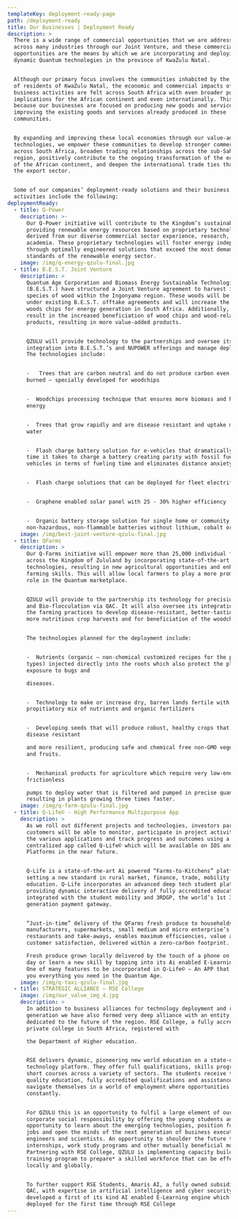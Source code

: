```yaml
---
templateKey: deployment-ready-page
path: /deployment-ready
title: Our Businesses | Deployment Ready
description: >
  There is a wide range of commercial opportunities that we are addressing
  across many industries through our Joint Venture, and these commercial
  opportunities are the means by which we are incorporating and deploying our
  dynamic Quantum technologies in the province of KwaZulu Natal.


  Although our primary focus involves the communities inhabited by the millions
  of residents of KwaZulu Natal, the economic and commercial impacts of our
  business activities are felt across South Africa with even broader positive
  implications for the African continent and even internationally. This is
  because our businesses are focused on producing new goods and services, and
  improving the existing goods and services already produced in these
  communities.


  By expanding and improving these local economies through our value-added
  technologies, we empower these communities to develop stronger commercial ties
  across South Africa, broaden trading relationships across the sub-Saharan
  region, positively contribute to the ongoing transformation of the economies
  of the African continent, and deepen the international trade ties that reward
  the export sector.


  Some of our companies’ deployment-ready solutions and their business
  activities include the following:
deploymentReady:
  - title: Q-Power
    description: >-
      Our Q-Power initiative will contribute to the Kingdom’s sustainability by
      providing renewable energy resources based on proprietary technologies
      derived from our diverse commercial sector experience, research, and
      academia. These proprietary technologies will foster energy independence
      through optimally engineered solutions that exceed the most demanding
      standards of the renewable energy sector.
    image: /img/q-energy-qzulu-final.jpg
  - title: B.E.S.T. Joint Venture
    description: >
      Quantum Age Corporation and Biomass Energy Sustainable Technologies
      (B.E.S.T.) have structured a Joint Venture agreement to harvest invasive
      species of wood within the Ingonyama region. These woods will be exported
      under existing B.E.S.T. offtake agreements and will increase the supply of
      woods chips for energy generation in South Africa. Additionally, this will
      result in the increased beneficiation of wood chips and wood-related
      products, resulting in more value-added products.


      QZULU will provide technology to the partnerships and oversee its
      integration into B.E.S.T.’s and NUPOWER offerings and manage deployment.
      The technologies include:


      -   Trees that are carbon neutral and do not produce carbon even when
      burned – specially developed for woodchips


      -  Woodchips processing technique that ensures more biomass and higher
      energy


      -  Trees that grow rapidly and are disease resistant and uptake minimum
      water


      -  Flash charge battery solution for e-vehicles that dramatically reduce
      time it takes to charge a battery creating parity with fossil fuel
      vehicles in terms of fueling time and eliminates distance anxiety 


      -  Flash charge solutions that can be deployed for fleet electrification 


      -  Graphene enabled solar panel with 25 - 30% higher efficiency 


      -  Organic battery storage solution for single home or community –
      non-hazardous, non-flammable batteries without lithium, cobalt or lead.
    image: /img/best-joint-venture-qzulu-final.jpg
  - title: QFarms
    description: >
      Our Q-Farms initiative will empower more than 25,000 individual farmers
      across the Kingdom of Zululand by incorporating state-of-the-art farming
      technologies, resulting in new agricultural opportunities and enhanced
      farming skills. This will allow local farmers to play a more prominent
      role in the Quantum marketplace.


      QZULU will provide to the partnership its technology for precision farming
      and Bio-flocculation via QAC. It will also oversee its integration into
      the farming practices to develop disease-resistant, better-tasting and
      more nutritious crop harvests and for beneficiation of the woodchips. 


      The technologies planned for the deployment include:


      -  Nutrients (organic – non-chemical customized recipes for the plant
      types) injected directly into the roots which also protect the plants from
      exposure to bugs and

      diseases.


      -  Technology to make or increase dry, barren lands fertile with a
      propitiatory mix of nutrients and organic fertilizers


      -  Developing seeds that will produce robust, healthy crops that are
      disease resistant

      and more resilient, producing safe and chemical free non-GMO vegetables
      and fruits.


      -  Mechanical products for agriculture which require very low-energy,
      frictionless

      pumps to deploy water that is filtered and pumped in precise quantities
      resulting in plants growing three times faster.
    image: /img/q-farm-qzulu-final.jpg
  - title: Q-Life© - High Performance Multipurpose App
    description: >
      As we roll out different projects and technologies, investors partners and
      customers will be able to monitor, participate in project activities, use
      the various applications and track progress and outcomes using a
      centralized app called Q-Life© which will be available on IOS and Android
      Platforms in the near future.


      Q-Life is a state-of-the-art Ai powered “Farms-to-Kitchens” platform,
      setting a new standard in rural market, finance, trade, mobility and
      education. Q-Life incorporates an advanced deep tech student platform
      providing dynamic interactive delivery of fully accredited education,
      integrated with the student mobility and 3RDGP, the world’s 1st 3rd
      generation payment gateway. 


      “Just-in-time” delivery of the QFarms fresh produce to households,
      manufacturers, supermarkets, small medium and micro enterprise’s (SMME’s),
      restaurants and take-aways, enables maximum efficiencies, value and
      customer satisfaction, delivered within a zero-carbon footprint. 

      Fresh produce grown locally delivered by the touch of a phone on the same
      day or learn a new skill by tapping into its Ai enabled E-Learning module.
      One of many features to be incorporated in Q-Life© – An APP that will get
      you everything you need in the Quantum Age.
    image: /img/q-taxi-qzulu-final.jpg
  - title: STRATEGIC ALLIANCE – RSE College
    image: /img/our_value_img_4.jpg
    description: >
      In addition to business alliances for technology deployment and revenue
      generation we have also formed very deep alliance with an entity that is
      dedicated to the future of the region. RSE College, a fully accredited
      private college in South Africa, registered with

      the Department of Higher education. 


      RSE delivers dynamic, pioneering new world education on a state-of-the-art
      technology platform. They offer full qualifications, skills programs and
      short courses across a variety of sectors. The students receive top
      quality education, fully accredited qualifications and assistance to
      navigate themselves in a world of employment where opportunities change
      constantly.


      For QZULU this is an opportunity to fulfil a large element of our
      corporate social responsibility by offering the young students an
      opportunity to learn about the emerging technologies, position for future
      jobs and open the minds of the next generation of business executives,
      engineers and scientists. An opportunity to shoulder the future through
      internships, work study programs and other mutually beneficial models.
      Partnering with RSE College, QZULU is implementing capacity building and
      training program to prepare* a skilled workforce that can be effective
      locally and globally.


      To further support RSE Students, Amaris AI, a fully owned subsidiary of
      QAC, with expertise in artificial intelligence and cyber security has
      developed a first of its kind AI enabled E-Learning engine which will be
      deployed for the first time through RSE College
---
```

